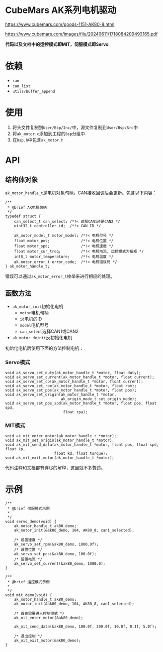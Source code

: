 # CubeMars AK系列电机驱动

https://www.cubemars.com/goods-1151-AK80-8.html

https://www.cubemars.com/images/file/20240611/1718084209493165.pdf

**代码以及文档中的运控模式即MIT，伺服模式即Servo**

# 依赖

- `can`
- `can_list`
- `utils/buffer_append`

# 使用

1. 将头文件复制到`User/Bsp/Inc/`中，源文件复制到`User/Bsp/Src`中
2. 将`ak_motor.c`添加到工程的`Bsp`分组中
3. 在`bsp.h`中包含`ak_motor.h`

# API

## 结构体对象

`ak_motor_handle_t`是电机对象句柄，CAN接收回调后会更新。包含以下内容：
```
/**
 * @brief AK电机句柄
 */
typedef struct {
    can_select_t can_select; /*!< 选择CAN1还是CAN2 */
    uint32_t controller_id;  /*!< CAN ID */

    ak_motor_model_t motor_model; /*!< 电机型号 */
    float motor_pos;              /*!< 电机位置 */
    float motor_spd;              /*!< 电机速度 */
    float motor_cur_troq;         /*!< 电机电流, 运控模式为扭矩 */
    int8_t motor_temperature;     /*!< 电机温度 */
    ak_motor_error_t error_code;  /*!< 电机错误码 */
} ak_motor_handle_t;
```
错误可以通过`ak_motor_error_t`枚举来进行相应的处理。

## 函数方法
- `ak_motor_init`初始化电机
  - `motor`电机句柄
  - `id`电机的ID
  - `model`电机型号
  - `can_select`选择CAN1或CAN2
- `ak_motor_deinit`反初始化电机

初始化电机后使用下面的方法控制电机：

### Servo模式
```
void ak_servo_set_duty(ak_motor_handle_t *motor, float duty);
void ak_servo_set_current(ak_motor_handle_t *motor, float current);
void ak_servo_set_cb(ak_motor_handle_t *motor, float current);
void ak_servo_set_rpm(ak_motor_handle_t *motor, float rpm);
void ak_servo_set_pos(ak_motor_handle_t *motor, float pos);
void ak_servo_set_origin(ak_motor_handle_t *motor,
                         ak_origin_mode_t set_origin_mode);
void ak_servo_set_pos_spd(ak_motor_handle_t *motor, float pos, float spd,
                          float rpa);

```

### MIT模式
```
void ak_mit_enter_motor(ak_motor_handle_t *motor);
void ak_mit_set_origin(ak_motor_handle_t *motor);
void ak_mit_send_data(ak_motor_handle_t *motor, float pos, float spd, float kp,
                      float kd, float torque);
void ak_mit_exit_motor(ak_motor_handle_t *motor);
```

代码注释和文档都有详尽的解释，这里就不多赘述。

# 示例

```
/**
 * @brief 伺服模式示例
 *
 */
void servo_demo(void) {
    ak_motor_handle_t ak80_demo;
    ak_motor_init(&ak80_demo, 104, AK80_8, can1_selected);

    /* 设置速度 */
    ak_servo_set_rpm(&ak80_demo, 1000.0f);
    /* 设置位置 */
    ak_servo_set_pos(&ak80_demo, 100.0f);
    /* 设置电流 */
    ak_servo_set_current(&ak80_demo, 1000.0);
}

/**
 * @brief 运控模式示例
 *
 */
void mit_demo(void) {
    ak_motor_handle_t ak80_demo;
    ak_motor_init(&ak80_demo, 104, AK80_8, can1_selected);

    /* 首先需要进入控制模式 */
    ak_mit_enter_motor(&ak80_demo);

    ak_mit_send_data(&ak80_demo, 100.0f, 200.0f, 10.0f, 0.1f, 5.0f);

    /* 退出控制 */
    ak_mit_exit_motor(&ak80_demo);
}
```